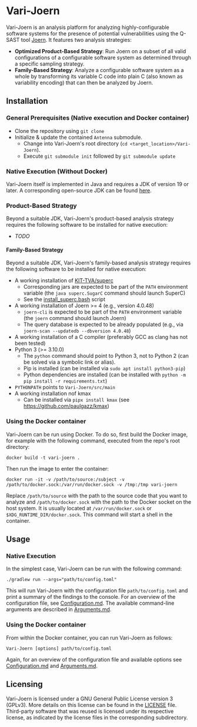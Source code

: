 # Vari-Joern

Vari-Joern is an analysis platform for analyzing highly-configurable software systems for the presence of potential
vulnerabilities using the Q-SAST tool [Joern](https://joern.io).
It features two analysis strategies:
- **Optimized Product-Based Strategy**: Run Joern on a subset of all valid configurations of a configurable software 
  system as determined through a specific sampling strategy.
- **Family-Based Strategy**: Analyze a configurable software system as a whole by transforming its variable C code into
  plain C (also known as variability encoding) that can then be analyzed by Joern.

## Installation 

### General Prerequisites (Native execution and Docker container)
- Clone the repository using `git clone`
- Initialize & update the contained  `Antenna` submodule. 
  - Change into Vari-Joern's root directory (`cd <target_location>/Vari-Joern`).
  - Execute ``git submodule init`` followed by `git submodule update`

### Native Execution (Without Docker)

Vari-Joern itself is implemented in Java and requires a JDK of version 19 or later. A corresponding open-source JDK can
be found [here](https://openjdk.org/). 

### Product-Based Strategy
Beyond a suitable JDK, Vari-Joern's product-based analysis strategy requires the following software to be installed for
native execution:
- *TODO*

#### Family-Based Strategy
Beyond a suitable JDK, Vari-Joern's family-based analysis strategy requires the following software to be installed for
native execution:
- A working installation of [KIT-TVA/superc](https://github.com/KIT-TVA/superc)
  - Corresponding jars are expected to be part of the `PATH` environment variable (the `java superc.SugarC` command 
    should launch SuperC)
  - See the [install_superc.bash](scripts/install_superc.bash) script
- A working installation of Joern >= 4 (e.g., version 4.0.48)
  - `joern-cli` is expected to be part of the `PATH` environment variable (the `joern` command should launch Joern)
  - The query database is expected to be already populated (e.g., via `joern-scan --updatedb --dbversion 4.0.48`)
- A working installation of a C compiler (preferably GCC as clang has not been tested)
- Python 3 (>= 3.10.0)
  - The `python` command should point to Python 3, not to Python 2 (can be solved via a symbolic link or alias). 
  - Pip is installed (can be installed via `sudo apt install python3-pip`)
  - Python dependencies are installed (can be installed with `python -m pip install -r requirements.txt`)
- `PYTHONPATH` points to `Vari-Joern/src/main`
- A working installation nof kmax
  - Can be installed via `pipx install kmax` (see https://github.com/paulgazz/kmax) 

### Using the Docker container
Vari-Joern can be run using Docker. To do so, first build the Docker image, for example with the following command,
executed from the repo's root directory:
```shell
docker build -t vari-joern .
```

Then run the image to enter the container:
```shell
docker run -it -v /path/to/source:/subject -v /path/to/docker.sock:/var/run/docker.sock -v /tmp:/tmp vari-joern
```
Replace `/path/to/source` with the path to the source code that you want to analyze and `/path/to/docker.sock` with the
path to the Docker socket on the host system. It is usually located at `/var/run/docker.sock` or
`$XDG_RUNTIME_DIR/docker.sock`. This command will start a shell in the container.


## Usage

### Native Execution
In the simplest case, Vari-Joern can be run with the following command:
```shell
./gradlew run --args="path/to/config.toml"
```
This will run Vari-Joern with the configuration file `path/to/config.toml` and print a summary of the findings to the
console.
For an overview of the configuration file, see [Configuration.md](docs/Configuration.md). The available command-line
arguments are described in [Arguments.md](docs/Arguments.md).

### Using the Docker container
From within the Docker container, you can run Vari-Joern as
follows:
```shell
Vari-Joern [options] path/to/config.toml
```

Again, for an overview of the configuration file and available options see [Configuration.md](docs/Configuration.md) and [Arguments.md](docs/Arguments.md).


## Licensing
Vari-Joern is licensed under a GNU General Public License version 3 (GPLv3). More details on this license can be found 
in the [LICENSE](LICENSE) file.
Third-party software that was reused is licensed under its respective license, as indicated by the license files in the
corresponding subdirectory.